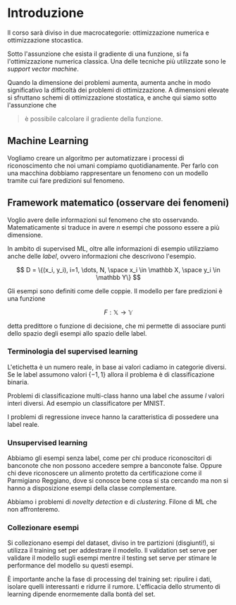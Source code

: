 # Introduzione

Il corso sarà diviso in due macrocategorie: ottimizzazione numerica e ottimizzazione stocastica.

Sotto l'assunzione che esista il gradiente di una funzione, si fa l'ottimizzazione numerica classica.
Una delle tecniche più utilizzate sono le _support vector machine_.

Quando la dimensione dei problemi aumenta, aumenta anche in modo significativo la difficoltà dei problemi
di ottimizzazione. A dimensioni elevate si sfruttano schemi di ottimizzazione stostatica, e anche qui siamo
sotto l'assunzione che

> è possibile calcolare il gradiente della funzione.

## Machine Learning

Vogliamo creare un algoritmo per automatizzare i processi di riconoscimento che noi umani compiamo
quotidianamente. Per farlo con una macchina dobbiamo rappresentare un fenomeno con un modello tramite cui fare
predizioni sul fenomeno.

## Framework matematico (osservare dei fenomeni)

Voglio avere delle informazioni sul fenomeno che sto osservando. Matematicamente si traduce in avere $n$ esempi
che possono essere a più dimensione.

In ambito di supervised ML, oltre alle informazioni di esempio utilizziamo anche delle _label_, ovvero informazioni
che descrivono l'esempio.

$$
D = \{(x_i, y_i), i=1, \dots, N, \space x_i \in \mathbb X, \space y_i \in \mathbb Y\}
$$

Gli esempi sono definiti come delle coppie. Il modello per fare predizioni è una funzione

$$
F : \mathbb X \to \mathbb Y
$$

detta predittore o funzione di decisione, che mi permette di associare punti dello spazio degli esempi  allo spazio
delle label.

### Terminologia del supervised learning

L'etichetta è un numero reale, in base ai valori cadiamo in categorie diversi. Se le label assumono valori $\{-1, 1\}$
allora il problema è di classificazione binaria.

Problemi di classificazione multi-class hanno una label che assume $l$ valori interi diversi. Ad esempio un classificatore per MNIST.

I problemi di regressione invece hanno la caratteristica di possedere una label reale.

### Unsupervised learning

Abbiamo gli esempi senza label, come per chi produce riconoscitori di banconote che non possono accedere sempre a
banconote false. Oppure chi deve riconoscere un alimento protetto da certificazione come il Parmigiano Reggiano, dove si
conosce bene cosa si sta cercando ma non si hanno a disposizione esempi della classe complementare.

Abbiamo i problemi di _novelty detection_ e di _clustering_. Filone di ML che non affronteremo.

### Collezionare esempi

Si collezionano esempi del dataset, diviso in tre partizioni (disgiunti!), si utilizza il training set per addestrare
il modello. Il validation set serve per validare il modello sugli esempi mentre il testing set serve per stimare le
performance del modello su questi esempi.

È importante anche la fase di processing del training set: ripulire i dati, isolare quelli interessanti e ridurre il rumore.
L'efficacia dello strumento di learning dipende enormemente dalla bontà del set.

